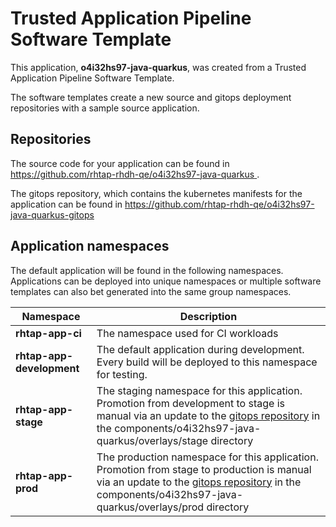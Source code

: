 # Trusted Application Pipeline Software Template

This application, **o4i32hs97-java-quarkus**, was created from a Trusted Application Pipeline Software Template.

The software templates create a new source and gitops deployment repositories with a sample source application. 

## Repositories

The source code for your application can be found in [https://github.com/rhtap-rhdh-qe/o4i32hs97-java-quarkus ](https://github.com/rhtap-rhdh-qe/o4i32hs97-java-quarkus ).
 
The gitops repository, which contains the kubernetes manifests for the application can be found in 
[https://github.com/rhtap-rhdh-qe/o4i32hs97-java-quarkus-gitops ](https://github.com/rhtap-rhdh-qe/o4i32hs97-java-quarkus-gitops ) 

## Application namespaces 

The default application will be found in the following namespaces. Applications can be deployed into unique namespaces or multiple software templates can also bet generated into the same group namespaces.  

|  Namespace   |  Description   |  
| -------- | -------- |
| **rhtap-app-ci** | The namespace used for CI workloads |
| **rhtap-app-development** | The default application during development. Every build will be deployed to this namespace for testing. |
| **rhtap-app-stage** | The staging namespace for this application. Promotion from development to stage is manual via an update to the [gitops repository](https://github.com/rhtap-rhdh-qe/o4i32hs97-java-quarkus-gitops ) in the components/o4i32hs97-java-quarkus/overlays/stage directory |
| **rhtap-app-prod** | The production namespace for this application. Promotion from stage to production is manual via an update to the [gitops repository](https://github.com/rhtap-rhdh-qe/o4i32hs97-java-quarkus-gitops ) in the components/o4i32hs97-java-quarkus/overlays/prod directory |